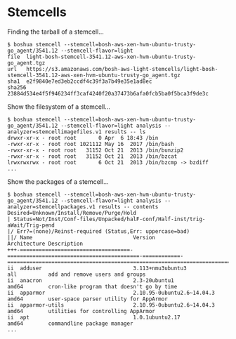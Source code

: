 # Stemcells

Finding the tarball of a stemcell...

    $ boshua stemcell --stemcell=bosh-aws-xen-hvm-ubuntu-trusty-go_agent/3541.12 --stemcell-flavor=light
    file  light-bosh-stemcell-3541.12-aws-xen-hvm-ubuntu-trusty-go_agent.tgz
    url   https://s3.amazonaws.com/bosh-aws-light-stemcells/light-bosh-stemcell-3541.12-aws-xen-hvm-ubuntu-trusty-go_agent.tgz
    sha1  e2f9840e7ed3eb2ccdf4c39f3a7b49e35e1ad8ec
    sha256 23884d534e4f5f946234ff3caf4240f20a37473b6afa0fcb5ba0f5bca3f9de3c

Show the filesystem of a stemcell...

    $ boshua stemcell --stemcell=bosh-aws-xen-hvm-ubuntu-trusty-go_agent/3541.12 --stemcell-flavor=light analysis --analyzer=stemcellimagefiles.v1 results -- ls
    drwxr-xr-x - root root       0 Apr  6 18:43 /bin
    -rwxr-xr-x - root root 1021112 May 16  2017 /bin/bash
    -rwxr-xr-x - root root   31152 Oct 21  2013 /bin/bunzip2
    -rwxr-xr-x - root root   31152 Oct 21  2013 /bin/bzcat
    lrwxrwxrwx - root root       6 Oct 21  2013 /bin/bzcmp -> bzdiff
    ...

Show the packages of a stemcell...

    $ boshua stemcell --stemcell=bosh-aws-xen-hvm-ubuntu-trusty-go_agent/3541.12 --stemcell-flavor=light analysis --analyzer=stemcellpackages.v1 results -- contents
    Desired=Unknown/Install/Remove/Purge/Hold
    | Status=Not/Inst/Conf-files/Unpacked/halF-conf/Half-inst/trig-aWait/Trig-pend
    |/ Err?=(none)/Reinst-required (Status,Err: uppercase=bad)
    ||/ Name                                Version                                    Architecture Description
    +++-===================================-==========================================-============-===============================================================================
    ii  adduser                             3.113+nmu3ubuntu3                          all          add and remove users and groups
    ii  anacron                             2.3-20ubuntu1                              amd64        cron-like program that doesn't go by time
    ii  apparmor                            2.10.95-0ubuntu2.6~14.04.3                 amd64        user-space parser utility for AppArmor
    ii  apparmor-utils                      2.10.95-0ubuntu2.6~14.04.3                 amd64        utilities for controlling AppArmor
    ii  apt                                 1.0.1ubuntu2.17                            amd64        commandline package manager
    ...


